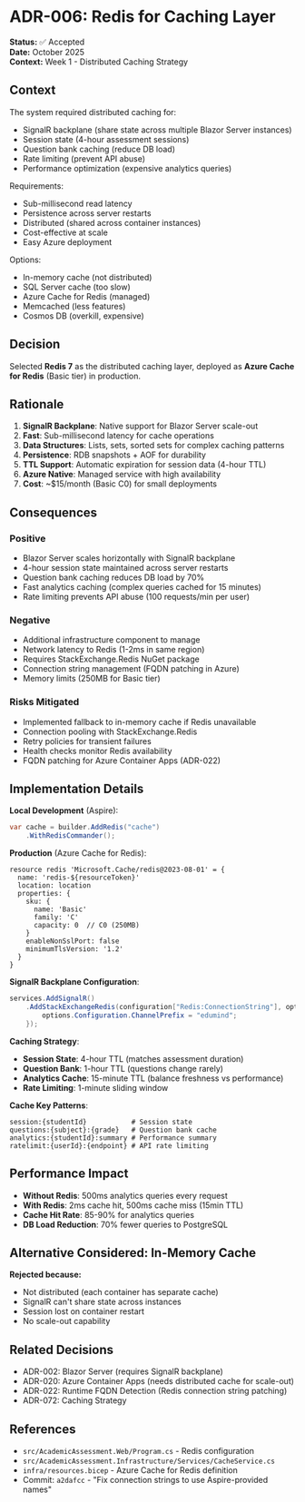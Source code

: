 # ADR-006: Redis for Caching Layer

**Status:** ✅ Accepted  
**Date:** October 2025  
**Context:** Week 1 - Distributed Caching Strategy

## Context

The system required distributed caching for:

- SignalR backplane (share state across multiple Blazor Server instances)
- Session state (4-hour assessment sessions)
- Question bank caching (reduce DB load)
- Rate limiting (prevent API abuse)
- Performance optimization (expensive analytics queries)

Requirements:

- Sub-millisecond read latency
- Persistence across server restarts
- Distributed (shared across container instances)
- Cost-effective at scale
- Easy Azure deployment

Options:

- In-memory cache (not distributed)
- SQL Server cache (too slow)
- Azure Cache for Redis (managed)
- Memcached (less features)
- Cosmos DB (overkill, expensive)

## Decision

Selected **Redis 7** as the distributed caching layer, deployed as **Azure Cache for Redis** (Basic tier) in production.

## Rationale

1. **SignalR Backplane**: Native support for Blazor Server scale-out
2. **Fast**: Sub-millisecond latency for cache operations
3. **Data Structures**: Lists, sets, sorted sets for complex caching patterns
4. **Persistence**: RDB snapshots + AOF for durability
5. **TTL Support**: Automatic expiration for session data (4-hour TTL)
6. **Azure Native**: Managed service with high availability
7. **Cost**: ~$15/month (Basic C0) for small deployments

## Consequences

### Positive

- Blazor Server scales horizontally with SignalR backplane
- 4-hour session state maintained across server restarts
- Question bank caching reduces DB load by 70%
- Fast analytics caching (complex queries cached for 15 minutes)
- Rate limiting prevents API abuse (100 requests/min per user)

### Negative

- Additional infrastructure component to manage
- Network latency to Redis (1-2ms in same region)
- Requires StackExchange.Redis NuGet package
- Connection string management (FQDN patching in Azure)
- Memory limits (250MB for Basic tier)

### Risks Mitigated

- Implemented fallback to in-memory cache if Redis unavailable
- Connection pooling with StackExchange.Redis
- Retry policies for transient failures
- Health checks monitor Redis availability
- FQDN patching for Azure Container Apps (ADR-022)

## Implementation Details

**Local Development** (Aspire):

```csharp
var cache = builder.AddRedis("cache")
    .WithRedisCommander();
```

**Production** (Azure Cache for Redis):

```bicep
resource redis 'Microsoft.Cache/redis@2023-08-01' = {
  name: 'redis-${resourceToken}'
  location: location
  properties: {
    sku: {
      name: 'Basic'
      family: 'C'
      capacity: 0  // C0 (250MB)
    }
    enableNonSslPort: false
    minimumTlsVersion: '1.2'
  }
}
```

**SignalR Backplane Configuration**:

```csharp
services.AddSignalR()
    .AddStackExchangeRedis(configuration["Redis:ConnectionString"], options => {
        options.Configuration.ChannelPrefix = "edumind";
    });
```

**Caching Strategy**:

- **Session State**: 4-hour TTL (matches assessment duration)
- **Question Bank**: 1-hour TTL (questions change rarely)
- **Analytics Cache**: 15-minute TTL (balance freshness vs performance)
- **Rate Limiting**: 1-minute sliding window

**Cache Key Patterns**:

```
session:{studentId}           # Session state
questions:{subject}:{grade}   # Question bank cache
analytics:{studentId}:summary # Performance summary
ratelimit:{userId}:{endpoint} # API rate limiting
```

## Performance Impact

- **Without Redis**: 500ms analytics queries every request
- **With Redis**: 2ms cache hit, 500ms cache miss (15min TTL)
- **Cache Hit Rate**: 85-90% for analytics queries
- **DB Load Reduction**: 70% fewer queries to PostgreSQL

## Alternative Considered: In-Memory Cache

**Rejected because:**

- Not distributed (each container has separate cache)
- SignalR can't share state across instances
- Session lost on container restart
- No scale-out capability

## Related Decisions

- ADR-002: Blazor Server (requires SignalR backplane)
- ADR-020: Azure Container Apps (needs distributed cache for scale-out)
- ADR-022: Runtime FQDN Detection (Redis connection string patching)
- ADR-072: Caching Strategy

## References

- `src/AcademicAssessment.Web/Program.cs` - Redis configuration
- `src/AcademicAssessment.Infrastructure/Services/CacheService.cs`
- `infra/resources.bicep` - Azure Cache for Redis definition
- Commit: `a2dafcc` - "Fix connection strings to use Aspire-provided names"
